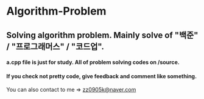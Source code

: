 # Algorithm-Problem
## Solving algorithm problem. Mainly solve of "백준" / "프로그래머스" / "코드업".


#### a.cpp file is just for study. All of problem solving codes on /source.

#### If you check not pretty code, give feedback and comment like something. 


You can also contact to me => zz0905k@naver.com

